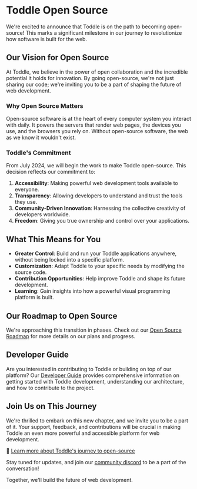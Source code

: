 # Toddle Open Source

We're excited to announce that Toddle is on the path to becoming open-source! This marks a significant milestone in our journey to revolutionize how software is built for the web.

## Our Vision for Open Source

At Toddle, we believe in the power of open collaboration and the incredible potential it holds for innovation. By going open-source, we're not just sharing our code; we're inviting you to be a part of shaping the future of web development.

### Why Open Source Matters

Open-source software is at the heart of every computer system you interact with daily. It powers the servers that render web pages, the devices you use, and the browsers you rely on. Without open-source software, the web as we know it wouldn't exist.

### Toddle's Commitment

From July 2024, we will begin the work to make Toddle open-source. This decision reflects our commitment to:

1. **Accessibility**: Making powerful web development tools available to everyone.
2. **Transparency**: Allowing developers to understand and trust the tools they use.
3. **Community-Driven Innovation**: Harnessing the collective creativity of developers worldwide.
4. **Freedom**: Giving you true ownership and control over your applications.

## What This Means for You

- **Greater Control**: Build and run your Toddle applications anywhere, without being locked into a specific platform.
- **Customization**: Adapt Toddle to your specific needs by modifying the source code.
- **Contribution Opportunities**: Help improve Toddle and shape its future development.
- **Learning**: Gain insights into how a powerful visual programming platform is built.

## Our Roadmap to Open Source

We're approaching this transition in phases. Check out our [Open Source Roadmap](roadmap.md) for more details on our plans and progress.

## Developer Guide

Are you interested in contributing to Toddle or building on top of our platform? Our [Developer Guide](developer-guide/index.md) provides comprehensive information on getting started with Toddle development, understanding our architecture, and how to contribute to the project.

## Join Us on This Journey

We're thrilled to embark on this new chapter, and we invite you to be a part of it. Your support, feedback, and contributions will be crucial in making Toddle an even more powerful and accessible platform for web development.

🎉 [Learn more about Toddle's journey to open-source](https://toddle.dev/blog/toddle-is-soon-open-source)

Stay tuned for updates, and join our [community discord](https://discord.com/invite/svBKYZf3UR) to be a part of the conversation!

Together, we'll build the future of web development.
